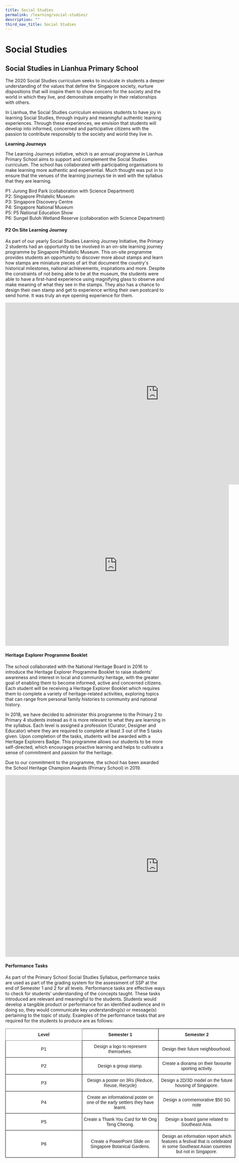 ```yaml
---
title: Social Studies
permalink: /learning/social-studies/
description: ""
third_nav_title: Social Studies
---
```

# **Social Studies**

## **Social Studies in Lianhua Primary School**

The 2020 Social Studies curriculum seeks to inculcate in students a deeper understanding of the values that define the Singapore society, nurture dispositions that will inspire them to show concern for the society and the world in which they live, and demonstrate empathy in their relationships with others.

In Lianhua, the Social Studies curriculum envisions students to have joy in learning Social Studies, through inquiry and meaningful authentic learning experiences. Through these experiences, we envision that students will develop into informed, concerned and participative citizens with the passion to contribute responsibly to the society and world they live in.

<b> **Learning Journeys** </b>

The Learning Journeys initiative, which is an annual programme in Lianhua Primary School aims to support and complement the Social Studies curriculum. The school has collaborated with participating organisations to make learning more authentic and experiential. Much thought was put in to ensure that the venues of the learning journeys tie in well with the syllabus that they are learning.

P1: Jurong Bird Park (collaboration with Science Department)   
P2: Singapore Philatelic Museum   
P3: Singapore Discovery Centre   
P4: Singapore National Museum  
P5: P5 National Education Show  
P6: SungeI Buloh Wetland Reserve (collaboration with Science Department)

  

#### **P2 On Site Learning Journey**

As part of our yearly Social Studies Learning Journey Initiative, the Primary 2 students had an opportunity to be involved in an on-site learning journey programme by Singapore Philatelic Museum. This on-site programme provides students an opportunity to discover more about stamps and learn how stamps are miniature pieces of art that document the country's historical milestones, national achievements, inspirations and more. Despite the constraints of not being able to be at the museum, the students were able to have a first-hand experience using magnifying glass to observe and make meaning of what they see in the stamps. They also has a chance to design their own stamp and get to experience writing their own postcard to send home. It was truly an eye opening experience for them.


<iframe src="https://docs.google.com/presentation/d/e/2PACX-1vQQv6hzIqBxSIpRYBtfwBa3C8ZNc8EUlZAt3Lhh6cg0toBbBFCfHcCBUwamNs9ZvfNpn5wttpjs99xe/embed?start=true&amp;loop=true&amp;delayms=10000" frameborder="0" width="960" height="569" allowfullscreen="true"></iframe>

<iframe width="700" height="505" src="https://www.youtube.com/embed/2pgJsW_SMCg" title="POL Journey SS" frameborder="0" allow="accelerometer; autoplay; clipboard-write; encrypted-media; gyroscope; picture-in-picture" allowfullscreen=""></iframe>


#### **Heritage Explorer Programme Booklet**

The school collaborated with the National Heritage Board in 2016 to introduce the Heritage Explorer Programme Booklet to raise students’ awareness and interest in local and community heritage, with the greater goal of enabling them to become informed, active and concerned citizens. Each student will be receiving a Heritage Explorer Booklet which requires them to complete a variety of heritage-related activities, exploring topics that can range from personal family histories to community and national history.

  

In 2018, we have decided to administer this programme to the Primary 2 to Primary 4 students instead as it is more relevant to what they are learning in the syllabus. Each level is assigned a profession (Curator, Designer and Educator) where they are required to complete at least 3 out of the 5 tasks given. Upon completion of the tasks, students will be awarded with a Heritage Explorers Badge. This programme allows our students to be more self-directed, which encourages proactive learning and helps to cultivate a sense of commitment and passion for the heritage.

Due to our commitment to the programme, the school has been awarded the School Heritage Champion Awards (Primary School) in 2019.

<iframe allowfullscreen="true" height="569" width="960" frameborder="0" src="https://docs.google.com/presentation/d/e/2PACX-1vR-3aidMt79OW52aMuIWNU7pwwkQ1rcuOiIzZrmhqSQ0X930d_KJ9ooWFbGHTs7W7OudzQPqkxXxQLP/embed?start=true&amp;loop=true&amp;delayms=10000"></iframe>

#### **Performance Tasks**

As part of the Primary School Social Studies Syllabus, performance tasks are used as part of the grading system for the assessment of SSP at the end of Semester 1 and 2 for all levels. Performance tasks are effective ways to check for students’ understanding of the concepts taught. These tasks introduced are relevant and meaningful to the students. Students would develop a tangible product or performance for an identified audience and in doing so, they would communicate key understanding(s) or message(s) pertaining to the topic of study. Examples of the performance tasks that are required for the students to produce are as follows:

<style type="text/css">
.tg  {border-collapse:collapse;border-spacing:0;}
.tg td{border-color:black;border-style:solid;border-width:1px;font-family:Arial, sans-serif;font-size:14px;
  overflow:hidden;padding:10px 5px;word-break:normal;}
.tg th{border-color:black;border-style:solid;border-width:1px;font-family:Arial, sans-serif;font-size:14px;
  font-weight:normal;overflow:hidden;padding:10px 5px;word-break:normal;}
.tg .tg-vxga{background-color:#ffffff;text-align:center;vertical-align:middle}
.tg .tg-haiz{background-color:#ffffff;font-weight:bold;text-align:center;vertical-align:middle}
.tg .tg-m1o8{background-color:#ffffff;border-color:inherit;color:#222;font-weight:bold;text-align:center;vertical-align:middle}
</style>
<table class="tg" style="undefined;table-layout: fixed; width: 720px">
<colgroup>
<col style="width: 240px">
<col style="width: 240px">
<col style="width: 240px">
</colgroup>
<thead>
  <tr>
    <th class="tg-m1o8">Level</th>
    <th class="tg-haiz">Semester 1</th>
    <th class="tg-haiz">Semester 2</th>
  </tr>
</thead>
<tbody>
  <tr>
    <td class="tg-vxga">P1</td>
    <td class="tg-vxga">Design a logo to represent themselves.</td>
    <td class="tg-vxga">Design their future neighbourhood.</td>
  </tr>
  <tr>
    <td class="tg-vxga">P2</td>
    <td class="tg-vxga">Design a group stamp.</td>
    <td class="tg-vxga">Create a diorama on their favourite sporting activity.</td>
  </tr>
  <tr>
    <td class="tg-vxga">P3</td>
    <td class="tg-vxga">Design a poster on 3Rs (Reduce, Reuse, Recycle)</td>
    <td class="tg-vxga">Design a 2D/3D model on the future housing of Singapore.</td>
  </tr>
  <tr>
    <td class="tg-vxga">P4</td>
    <td class="tg-vxga">Create an informational poster on one of the early settlers they have learnt.</td>
    <td class="tg-vxga">Design a commemorative $50 SG note</td>
  </tr>
  <tr>
    <td class="tg-vxga">P5</td>
    <td class="tg-vxga">Create a Thank You Card for Mr Ong Teng Cheong.</td>
    <td class="tg-vxga">Design a board game related to Southeast Asia.</td>
  </tr>
  <tr>
    <td class="tg-vxga">P6</td>
    <td class="tg-vxga">Create a PowerPoint Slide on Singapore Botanical Gardens.</td>
    <td class="tg-vxga">Design an information report which features a festival that is celebrated in some Southeast Asian countries but not in Singapore.</td>
  </tr>
</tbody>
</table>